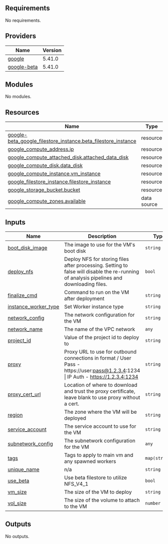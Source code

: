 <!-- BEGIN_TF_DOCS -->
## Requirements

No requirements.

## Providers

| Name | Version |
|------|---------|
| <a name="provider_google"></a> [google](#provider\_google) | 5.41.0 |
| <a name="provider_google-beta"></a> [google-beta](#provider\_google-beta) | 5.41.0 |

## Modules

No modules.

## Resources

| Name | Type |
|------|------|
| [google-beta_google_filestore_instance.beta_filestore_instance](https://registry.terraform.io/providers/hashicorp/google-beta/latest/docs/resources/google_filestore_instance) | resource |
| [google_compute_address.ip](https://registry.terraform.io/providers/hashicorp/google/latest/docs/resources/compute_address) | resource |
| [google_compute_attached_disk.attached_data_disk](https://registry.terraform.io/providers/hashicorp/google/latest/docs/resources/compute_attached_disk) | resource |
| [google_compute_disk.data_disk](https://registry.terraform.io/providers/hashicorp/google/latest/docs/resources/compute_disk) | resource |
| [google_compute_instance.vm_instance](https://registry.terraform.io/providers/hashicorp/google/latest/docs/resources/compute_instance) | resource |
| [google_filestore_instance.filestore_instance](https://registry.terraform.io/providers/hashicorp/google/latest/docs/resources/filestore_instance) | resource |
| [google_storage_bucket.bucket](https://registry.terraform.io/providers/hashicorp/google/latest/docs/resources/storage_bucket) | resource |
| [google_compute_zones.available](https://registry.terraform.io/providers/hashicorp/google/latest/docs/data-sources/compute_zones) | data source |

## Inputs

| Name | Description | Type | Default | Required |
|------|-------------|------|---------|:--------:|
| <a name="input_boot_disk_image"></a> [boot\_disk\_image](#input\_boot\_disk\_image) | The image to use for the VM's boot disk | `string` | n/a | yes |
| <a name="input_deploy_nfs"></a> [deploy\_nfs](#input\_deploy\_nfs) | Deploy NFS for storing files after processing. Setting to false will disable the re-running of analysis pipelines and downloading files. | `bool` | n/a | yes |
| <a name="input_finalize_cmd"></a> [finalize\_cmd](#input\_finalize\_cmd) | Command to run on the VM after deployment | `string` | n/a | yes |
| <a name="input_instance_worker_type"></a> [instance\_worker\_type](#input\_instance\_worker\_type) | Set Worker instance type | `string` | n/a | yes |
| <a name="input_network_config"></a> [network\_config](#input\_network\_config) | The network configuration for the VM | `string` | n/a | yes |
| <a name="input_network_name"></a> [network\_name](#input\_network\_name) | The name of the VPC network | `any` | n/a | yes |
| <a name="input_project_id"></a> [project\_id](#input\_project\_id) | Value of the project id to deploy to | `string` | n/a | yes |
| <a name="input_proxy"></a> [proxy](#input\_proxy) | Proxy URL to use for outbound connections in format / User Pass - https://user:pass@1.2.3.4:1234 \| IP Auth - https://1.2.3.4:1234 | `string` | n/a | yes |
| <a name="input_proxy_cert_url"></a> [proxy\_cert\_url](#input\_proxy\_cert\_url) | Location of where to download and trust the proxy certificate, leave blank to use proxy without a cert. | `string` | n/a | yes |
| <a name="input_region"></a> [region](#input\_region) | The zone where the VM will be deployed | `string` | n/a | yes |
| <a name="input_service_account"></a> [service\_account](#input\_service\_account) | The service account to use for the VM | `string` | n/a | yes |
| <a name="input_subnetwork_config"></a> [subnetwork\_config](#input\_subnetwork\_config) | The subnetwork configuration for the VM | `any` | n/a | yes |
| <a name="input_tags"></a> [tags](#input\_tags) | Tags to apply to main vm and any spawned workers | `map(string)` | n/a | yes |
| <a name="input_unique_name"></a> [unique\_name](#input\_unique\_name) | n/a | `string` | n/a | yes |
| <a name="input_use_beta"></a> [use\_beta](#input\_use\_beta) | Use beta filestore to utilize NFS\_V4\_1 | `bool` | n/a | yes |
| <a name="input_vm_size"></a> [vm\_size](#input\_vm\_size) | The size of the VM to deploy | `string` | n/a | yes |
| <a name="input_vol_size"></a> [vol\_size](#input\_vol\_size) | The size of the volume to attach to the VM | `number` | n/a | yes |

## Outputs

No outputs.
<!-- END_TF_DOCS -->
